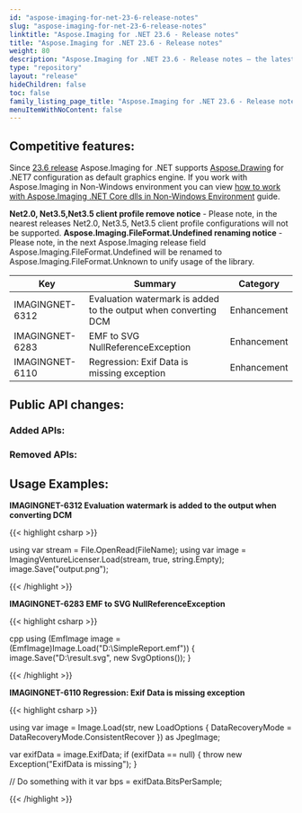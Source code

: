```yaml
---
id: "aspose-imaging-for-net-23-6-release-notes"
slug: "aspose-imaging-for-net-23-6-release-notes"
linktitle: "Aspose.Imaging for .NET 23.6 - Release notes"
title: "Aspose.Imaging for .NET 23.6 - Release notes"
weight: 80
description: "Aspose.Imaging for .NET 23.6 - Release notes – the latest updates and fixes."
type: "repository"
layout: "release"
hideChildren: false
toc: false
family_listing_page_title: "Aspose.Imaging for .NET 23.6 - Release notes"
menuItemWithNoContent: false
---
```


## Competitive features:
Since [23.6 release](https://www.nuget.org/packages/Aspose.Imaging/23.6.0) Aspose.Imaging for .NET supports [Aspose.Drawing](https://products.aspose.com/drawing/net/) for .NET7 configuration as default graphics engine. If you work with Aspose.Imaging in Non-Windows environment you can view [how to work with Aspose.Imaging .NET Core dlls in Non-Windows Environment](https://docs.aspose.com/imaging/net/installation/working-with-aspose-imaging-in-non-windows-environment/) guide.

**Net2.0, Net3.5,Net3.5 client profile remove notice** - Please note, in the nearest releases Net2.0, Net3.5, Net3.5 client profile configurations will not be supported.
**Aspose.Imaging.FileFormat.Undefined renaming notice** - Please note, in the next Aspose.Imaging release field Aspose.Imaging.FileFormat.Undefined will be renamed to Aspose.Imaging.FileFormat.Unknown to unify usage of the library.

| **Key**         | **Summary**                                                                                                                                                              | **Category** |
|-----------------|--------------------------------------------------------------------------------------------------------------------------------------------------------------------------|--------------|
| IMAGINGNET-6312 | Evaluation watermark is added to the output when converting DCM                                                                                                                                  | Enhancement      |
| IMAGINGNET-6283 | EMF to SVG NullReferenceException                                                                                                                                  | Enhancement      |
| IMAGINGNET-6110 | Regression: Exif Data is missing exception                                                                                                                                  | Enhancement      |

## Public API changes:

### Added APIs:

### Removed APIs:

## Usage Examples:

**IMAGINGNET-6312 Evaluation watermark is added to the output when converting DCM**

{{< highlight csharp >}}

using var stream = File.OpenRead(FileName);
using var image = ImagingVentureLicenser.Load(stream, true, string.Empty);
image.Save("output.png");

{{< /highlight >}}

**IMAGINGNET-6283 EMF to SVG NullReferenceException**

{{< highlight csharp >}}

cpp
using (EmfImage image = (EmfImage)Image.Load("D:\\SimpleReport.emf"))
{
   image.Save("D:\\result.svg", new SvgOptions());
}

{{< /highlight >}}

**IMAGINGNET-6110 Regression: Exif Data is missing exception**

{{< highlight csharp >}}

using var image = Image.Load(str, new LoadOptions { DataRecoveryMode = DataRecoveryMode.ConsistentRecover }) as JpegImage;

var exifData = image.ExifData;
if (exifData == null)
{
    throw new Exception("ExifData is missing");
}

// Do something with it
var bps = exifData.BitsPerSample;

{{< /highlight >}}

